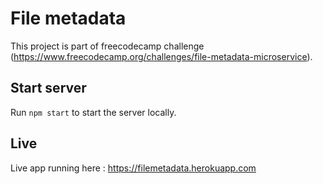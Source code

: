 # File metadata

This project is part of freecodecamp challenge (https://www.freecodecamp.org/challenges/file-metadata-microservice).

## Start server

Run `npm start` to start the server locally.

## Live

Live app running here : https://filemetadata.herokuapp.com